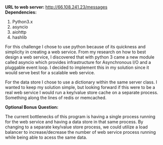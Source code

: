 
<b>URL to web server: </b>http://66.108.241.23/messages </br>
<b>Dependencies:</b>
  1. Python3.x
  2. asyncio
  3. aiohttp
  4. hashlib


For this challenge I chose to use python because of its quickness and simplicity in creating a web service. From my research on how to best design a web service, I discovered that with python 3 came a new module called asyncio which provides infrastructure for Asynchronous I/O and a pluggable event loop. I decided to implement this in my solution since it would serve best for a scalable web service.

For the data store I chose to use a dictionary within the same server class. I wanted to keep my solution simple, but looking forward if this were to be a real web service I would run a key/value store cache on a separate process. Something 
along the lines of redis or memcached.

<b>Optional Bonus Question:</b>

The current bottlenecks of this program is having a single process running for the web service and having a data store in that same process. By changing to a separate key/value store process, we could utilize a load balancer to increase/decrease
the number of web service process running while being able to acess the same data.
